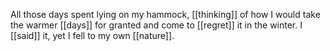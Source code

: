All those days spent lying on my hammock, [[thinking]] of how I would take the warmer [[days]] for granted and come to [[regret]] it in the winter. I [[said]] it, yet I fell to my own [[nature]].
